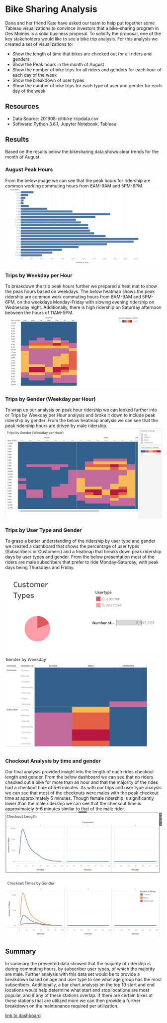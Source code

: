 # Bike Sharing Analysis
Dana and her friend Kate have asked our team to help put together some Tableau visualizations to convince investors that a bike-sharing program in Des Moines is a solid business proposal. To solidify the proposal, one of the key stakeholders would like to see a bike trip analysis.
For this analysis we created a set of visualizations to:
-	Show the length of time that bikes are checked out for all riders and genders
-	Show the Peak hours in the month of August
-	Show the number of bike trips for all riders and genders for each hour of each day of the week
-	Show the breakdown of user types
-	Show the number of bike trips for each type of user and gender for each day of the week
## Resources
-	Data Source: 201908-citibike-tripdata.csv
-	Software: Python 3.6.1, Jupyter Notebook, Tableau
## Results 
Based on the results below the bikesharing data shows clear trends for the month of August.

### August Peak Hours
From the below image we can see that the peak hours for ridership are common working commuting hours from 8AM-9AM and 5PM-6PM.
![ Fig 1]( https://github.com/lmacera/bikesharing/blob/main/Resources/Fig%201.PNG )
### Trips by Weekday per Hour
To breakdown the trip peak hours further we prepared a heat mat to show the peak hours based on weekdays. The below heatmap shows the peak ridership are common work commuting hours from 8AM-9AM and 5PM-6PM, on the weekdays Monday-Friday with slowing evening ridership on Wednesday night. Additionally, there is high ridership on Saturday afternoon between the hours of 11AM-5PM.
![ Fig 2]( https://github.com/lmacera/bikesharing/blob/main/Resources/Fig%202.PNG )

### Trips by Gender (Weekday per Hour)
To wrap up our analysis on peak hour ridership we can looked further into or Trips by Weekday per Hour analysis and broke it down to include peak ridership by gender. From the below heatmap analysis we can see that the peak ridership hours are driven by male ridership.
![ Fig 3]( https://github.com/lmacera/bikesharing/blob/main/Resources/Fig%203.PNG )

### Trips by User Type and Gender
To grasp a better understanding of the ridership by user type and gender we created a dashboard that shows the percentage of user types (Subscribers or Customers) and a heatmap that breaks down peak ridership days by user types and gender. From the below presentation most of the riders are male subscribers that prefer to ride Monday-Saturday, with peak days being Thursdays and Friday.
![ Fig 4]( https://github.com/lmacera/bikesharing/blob/main/Resources/Fig%204.PNG )
![ Fig 5]( https://github.com/lmacera/bikesharing/blob/main/Resources/Fig%205.PNG )
### Checkout Analysis by time and gender
Our final analysis provided insight into the length of each rides checkout length and gender. From the below dashboard we can see that no riders checked out a bike for more than an hour and that the majority of the rides had a checkout time of 5-6 minutes. As with our trips and user type analysis we can see that most of the checkouts were males with the peak checkout time at approximately 5 minutes. Though female ridership is significantly lower than the male ridership we can see that the checkout time is approximately 5-6 minutes similar to that of the male rider.
![ Fig 6]( https://github.com/lmacera/bikesharing/blob/main/Resources/Fig%206.PNG )
## Summary
In summary the presented data showed that the majority of ridership is during commuting hours, by subscriber user types, of which the majority are male. Further analysis with this data set would be to provide a breakdown based on age and user type to see what age group has the most subscribers. Additionally, a bar chart analysis on the top 10 start and end locations would help determine what start and stop locations are most popular, and if any of these stations overlap. If there are certain bikes at these stations that are utilized more we can then provide a further breakdown on the maintenance required per utilization. 


[link to dashboard]( https://public.tableau.com/app/profile/lisa.macera/viz/BikeChallenge_16403990849060/NYCBikingAnalysis?publish=yes )
